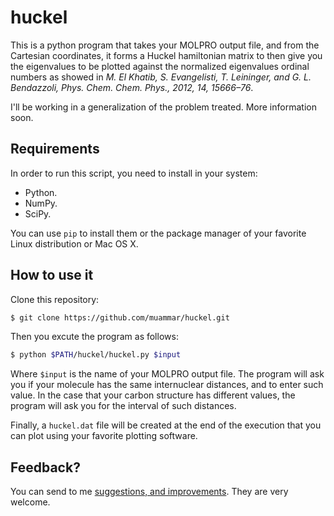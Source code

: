 huckel
======

This is a python program that takes your MOLPRO output file, and from the
Cartesian coordinates, it forms a Huckel hamiltonian matrix to then give you
the eigenvalues to be plotted against the normalized eigenvalues ordinal
numbers as showed in _M. El Khatib, S. Evangelisti, T.  Leininger, and G. L.
Bendazzoli, Phys. Chem. Chem. Phys., 2012, 14, 15666–76_.

I'll be working in a generalization of the problem treated. More information soon.

## Requirements

In order to run this script, you need to install in your system:

- Python.
- NumPy.
- SciPy.

You can use `pip` to install them or the package manager of your favorite Linux
distribution or Mac OS X.

## How to use it

Clone this repository:

```bash
$ git clone https://github.com/muammar/huckel.git
```

Then you excute the program as follows:

```bash
$ python $PATH/huckel/huckel.py $input
```

Where `$input` is the name of your MOLPRO output file.  The program will ask
you if your molecule has the same internuclear distances, and to enter such
value. In the case that your carbon structure has different values, the program
will ask you for the interval of such distances.


Finally, a `huckel.dat` file will be created at the end of the execution that
you can plot using your favorite plotting software.

## Feedback?

You can send to me [suggestions, and improvements](https://github.com/muammar/centerfinder/issues).
They are very welcome.
